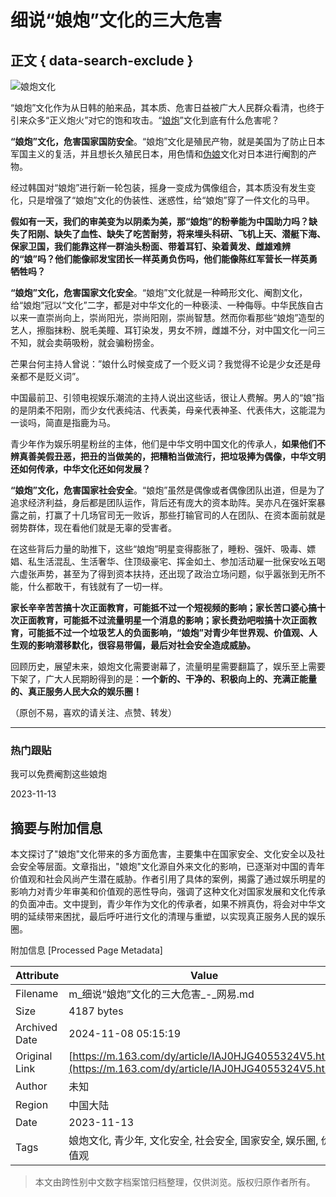 # 细说“娘炮”文化的三大危害

## 正文 { data-search-exclude }


![娘炮文化](https://nimg.ws.126.net/?url=https%3A%2F%2Fstatic.ws.126.net%2Ff2e%2Fwap%2Fcommon%2Fimages%2Fweixinfixed1200low.jpg&thumbnail=750x2147483647&quality=75&type=jpg)

“娘炮”文化作为从日韩的舶来品，其本质、危害日益被广大人民群众看清，也终于引来众多“正义炮火”对它的饱和攻击。“[娘炮](https://news.163.com/news/search?keyword=%E5%A8%98%E7%82%AE)”文化到底有什么危害呢？

**“娘炮”文化，危害国家国防安全**。“娘炮”文化是殖民产物，就是美国为了防止日本军国主义的复活，并且想长久殖民日本，用色情和[伪娘](https://news.163.com/news/search?keyword=%E4%BC%AA%E5%A8%98)文化对日本进行阉割的产物。

经过韩国对“娘炮”进行新一轮包装，摇身一变成为偶像组合，其本质没有发生变化，只是增强了“娘炮”文化的伪装性、迷惑性，给“娘炮”穿了一件文化的马甲。

**假如有一天，我们的审美变为以阴柔为美，那“娘炮”的粉拳能为中国助力吗？缺失了阳刚、缺失了血性、缺失了吃苦耐劳，将来埋头科研、飞机上天、潜艇下海、保家卫国，我们能靠这样一群油头粉面、带着耳钉、染着黄发、雌雄难辨的“娘”吗？他们能像祁发宝团长一样英勇负伤吗，他们能像陈红军营长一样英勇牺牲吗？**

**“娘炮”文化，危害国家文化安全**。“娘炮”文化就是一种畸形文化、阉割文化，给“娘炮”冠以“文化”二字，都是对中华文化的一种亵渎、一种侮辱。中华民族自古以来一直崇尚向上，崇尚阳光，崇尚阳刚，崇尚智慧。然而你看那些“娘炮”造型的艺人，擦脂抹粉、脱毛美瞳、耳钉染发，男女不辨，雌雄不分，对中国文化一问三不知，就会卖萌吸粉，就会骗粉捞金。

芒果台何主持人曾说：”娘什么时候变成了一个贬义词？我觉得不论是少女还是母亲都不是贬义词”。

中国最前卫、引领电视娱乐潮流的主持人说出这些话，很让人费解。男人的“娘”指的是阴柔不阳刚，而少女代表纯洁、代表美，母亲代表神圣、代表伟大，这能混为一谈吗，简直是指鹿为马。

青少年作为娱乐明星粉丝的主体，他们是中华文明中国文化的传承人，**如果他们不辨真善美假丑恶，把丑的当做美的，把糟粕当做流行，把垃圾捧为偶像，中华文明还如何传承，中华文化还如何发展？**

**“娘炮”文化，危害国家社会安全**。“娘炮”虽然是偶像或者偶像团队出道，但是为了追求经济利益，身后都是团队运作，背后还有庞大的资本助阵。吴亦凡在强奸案暴露之前，打赢了十几场官司无一败诉，那些打输官司的人在团队、在资本面前就是弱势群体，现在看他们就是无辜的受害者。

在这些背后力量的助推下，这些“娘炮”明星变得膨胀了，睡粉、强奸、吸毒、嫖娼、私生活混乱、生活奢华、住顶级豪宅、挥金如土、参加活动雇一批保安吆五喝六虚张声势，甚至为了得到资本扶持，还出现了政治立场问题，似乎嚣张到无所不能，什么都敢干，有钱就有了一切一样。

**家长辛辛苦苦搞十次正面教育，可能抵不过一个短视频的影响；家长苦口婆心搞十次正面教育，可能抵不过流量明星一个消息的影响；家长费劲吧啦搞十次正面教育，可能抵不过一个垃圾艺人的负面影响，“娘炮”对青少年世界观、价值观、人生观的影响潜移默化，很容易带偏，最后对社会安全造成威胁。**

回顾历史，展望未来，娘炮文化需要谢幕了，流量明星需要翻篇了，娱乐至上需要下架了，广大人民期盼得到的是：**一个新的、干净的、积极向上的、充满正能量的、真正服务人民大众的娱乐圈！**

（原创不易，喜欢的请关注、点赞、转发）

---

### 热门跟贴

我可以免费阉割这些娘炮

2023-11-13

## 摘要与附加信息

<!-- tcd_abstract -->
本文探讨了"娘炮"文化带来的多方面危害，主要集中在国家安全、文化安全以及社会安全等层面。文章指出，"娘炮"文化源自外来文化的影响，已逐渐对中国的青年价值观和社会风尚产生潜在威胁。作者引用了具体的案例，揭露了通过娱乐明星的影响力对青少年审美和价值观的恶性导向，强调了这种文化对国家发展和文化传承的负面冲击。文中提到，青少年作为文化的传承者，如果不辨真伪，将会对中华文明的延续带来困扰，最后呼吁进行文化的清理与重塑，以实现真正服务人民的娱乐圈。
<!-- tcd_abstract_end -->

附加信息 [Processed Page Metadata]

| Attribute       | Value                                  |
|-----------------|----------------------------------------|
| Filename        | m_细说“娘炮”文化的三大危害_-_网易.md                             |
| Size            | 4187 bytes                           |
| Archived Date   | 2024-11-08 05:15:19                             |
| Original Link   | [https://m.163.com/dy/article/IAJ0HJG4055324V5.html](https://m.163.com/dy/article/IAJ0HJG4055324V5.html)                       |
| Author          | 未知                               |
| Region          | 中国大陆                               |
| Date            | 2023-11-13                                 |
| Tags            | 娘炮文化, 青少年, 文化安全, 社会安全, 国家安全, 娱乐圈, 价值观                                 |
>
> 本文由跨性别中文数字档案馆归档整理，仅供浏览。版权归原作者所有。
>